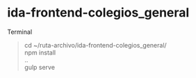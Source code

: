 # ida-frontend-colegios_general
Terminal
</br>
>cd ~/ruta-archivo/ida-frontend-colegios_general/</br>
>npm install</br>
..</br>
>gulp serve</br>

